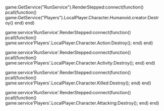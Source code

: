 game:GetService("RunService").RenderStepped:connect(function()
  pcall(function()
    game:GetService("Players").LocalPlayer.Character.Humanoid.creator:Destroy()
   end)
end)

game:service'RunService'.RenderStepped:connect(function()
  pcall(function()
    game:service'Players'.LocalPlayer.Character.Action:Destroy();
  end)
end)

game:service'RunService'.RenderStepped:connect(function()
  pcall(function()
    game:service'Players'.LocalPlayer.Character.Activity:Destroy();
  end)
end)

game:service'RunService'.RenderStepped:connect(function()
  pcall(function()
    game:service'Players'.LocalPlayer.Character.Killed:Destroy();
  end)
end)

game:service'RunService'.RenderStepped:connect(function()
  pcall(function()
    game:service'Players'.LocalPlayer.Character.Attacking:Destroy();
  end)
end)
